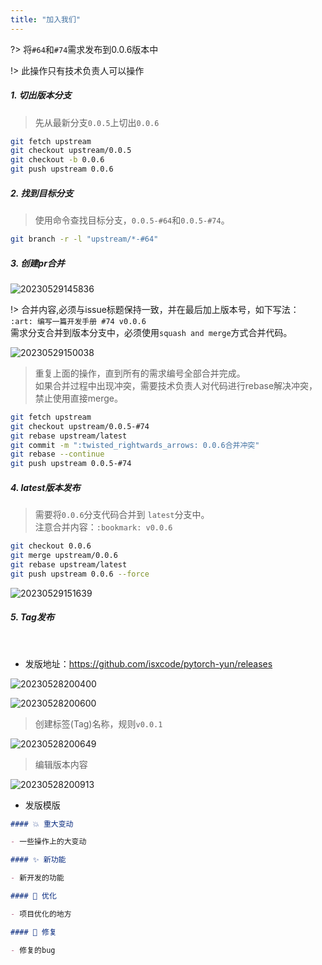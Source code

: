 ```yaml
---
title: "加入我们"
---
```


?> 将`#64`和`#74`需求发布到0.0.6版本中

!> 此操作只有技术负责人可以操作

##### 1. 切出版本分支

> 先从最新分支`0.0.5`上切出`0.0.6`

```bash
git fetch upstream 
git checkout upstream/0.0.5
git checkout -b 0.0.6 
git push upstream 0.0.6
```

##### 2. 找到目标分支

> 使用命令查找目标分支，`0.0.5-#64`和`0.0.5-#74`。

```bash
git branch -r -l "upstream/*-#64"
```

##### 3. 创建pr合并

![20230529145836](https://img.isxcode.com/picgo/20230529145836.png)

!> 合并内容,必须与issue标题保持一致，并在最后加上版本号，如下写法：<br/>
`:art: 编写一篇开发手册 #74 v0.0.6 ` <br/>
需求分支合并到版本分支中，必须使用`squash and merge`方式合并代码。

![20230529150038](https://img.isxcode.com/picgo/20230529150038.png)

> 重复上面的操作，直到所有的需求编号全部合并完成。 <br/>
> 如果合并过程中出现冲突，需要技术负责人对代码进行rebase解决冲突，禁止使用直接merge。

```bash
git fetch upstream
git checkout upstream/0.0.5-#74
git rebase upstream/latest
git commit -m ":twisted_rightwards_arrows: 0.0.6合并冲突"
git rebase --continue
git push upstream 0.0.5-#74
```

##### 4. latest版本发布

> 需要将`0.0.6`分支代码合并到 `latest`分支中。<br/>
> 注意合并内容：`:bookmark: v0.0.6`

```bash
git checkout 0.0.6
git merge upstream/0.0.6
git rebase upstream/latest
git push upstream 0.0.6 --force
```

![20230529151639](https://img.isxcode.com/picgo/20230529151639.png)

##### 5. Tag发布

<br/>

- 发版地址：https://github.com/isxcode/pytorch-yun/releases

![20230528200400](https://img.isxcode.com/picgo/20230528200400.png)

![20230528200600](https://img.isxcode.com/picgo/20230528200600.png)

> 创建标签(Tag)名称，规则`v0.0.1`

![20230528200649](https://img.isxcode.com/picgo/20230528200649.png)

> 编辑版本内容

![20230528200913](https://img.isxcode.com/picgo/20230528200913.png)

- 发版模版

```markdown
#### 💥️ 重大变动

- 一些操作上的大变动

#### ✨ 新功能

- 新开发的功能

#### 🎨 优化

- 项目优化的地方

#### 🐛 修复

- 修复的bug
```